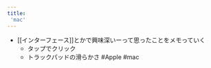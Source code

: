 ```yaml
---
title:
 'mac'
---
```


- [[インターフェース]]とかで興味深いーって思ったことをメモっていく
    - タップでクリック
    - トラックパッドの滑らかさ
#Apple #mac
